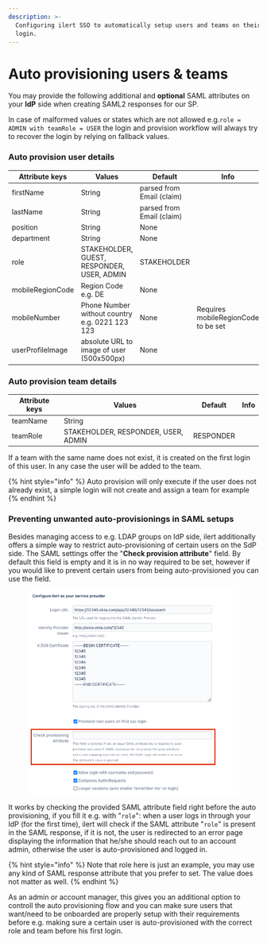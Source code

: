 ```yaml
---
description: >-
  Configuring ilert SSO to automatically setup users and teams on their first
  login.
---
```


# Auto provisioning users & teams

You may provide the following additional and **optional** SAML attributes on your **IdP** side when creating SAML2 responses for our SP.

In case of malformed values or states which are not allowed e.g.`role = ADMIN with teamRole = USER` the login and provision workflow will always try to recover the login by relying on fallback values.

### Auto provision user details

| Attribute keys   | Values                                         | Default                   | Info                                |
| ---------------- | ---------------------------------------------- | ------------------------- | ----------------------------------- |
| firstName        | String                                         | parsed from Email (claim) |                                     |
| lastName         | String                                         | parsed from Email (claim) |                                     |
| position         | String                                         | None                      |                                     |
| department       | String                                         | None                      |                                     |
| role             | STAKEHOLDER, GUEST, RESPONDER, USER, ADMIN     | STAKEHOLDER               |                                     |
| mobileRegionCode | Region Code e.g. DE                            | None                      |                                     |
| mobileNumber     | Phone Number without country e.g. 0221 123 123 | None                      | Requires mobileRegionCode to be set |
| userProfileImage | absolute URL to image of user (500x500px)      | None                      |                                     |

### Auto provision team details

| Attribute keys | Values                              | Default   | Info |
| -------------- | ----------------------------------- | --------- | ---- |
| teamName       | String                              |           |      |
| teamRole       | STAKEHOLDER, RESPONDER, USER, ADMIN | RESPONDER |      |

If a team with the same name does not exist, it is created on the first login of this user. In any case the user will be added to the team.

{% hint style="info" %}
Auto provision will only execute if the user does not already exist, a simple login will not create and assign a team for example
{% endhint %}

### Preventing unwanted auto-provisionings in SAML setups

Besides managing access to e.g. LDAP groups on IdP side, ilert additionally offers a simple way to restrict auto-provisioning of certain users on the SdP side. The SAML settings offer the "**Check provision attribute**" field. By default this field is empty and it is in no way required to be set, however if you would like to prevent certain users from being auto-provisioned you can use the field.

<figure><img src="../../.gitbook/assets/image (90).png" alt=""><figcaption></figcaption></figure>

It works by checking the provided SAML attribute field right before the auto provisioning, if you fill it e.g. with "`role`": when a user logs in through your IdP (for the first time), ilert will check if the SAML attribute "`role`" is present in the SAML response, if it is not, the user is redirected to an error page displaying the information that he/she should reach out to an account admin, otherwise the user is auto-provisioned and logged in.

{% hint style="info" %}
Note that role here is just an example, you may use any kind of SAML response attribute that you prefer to set. The value does not matter as well.
{% endhint %}

As an admin or account manager, this gives you an additional option to controll the auto provisioning flow and you can make sure users that want/need to be onboarded are properly setup with their requirements before e.g. making sure a certain user is auto-provisioned with the correct role and team before his first login.

